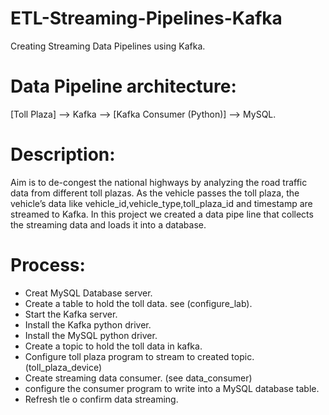 # ETL-Streaming-Pipelines-Kafka
Creating Streaming Data Pipelines using Kafka.

#  Data Pipeline architecture:

[Toll Plaza] --> Kafka --> [Kafka Consumer (Python)] --> MySQL.

# Description:

Aim is to de-congest the national highways by analyzing the road traffic data from different toll plazas. As the vehicle passes the toll plaza, the vehicle’s data like vehicle_id,vehicle_type,toll_plaza_id and timestamp are streamed to Kafka. In this project we created a data pipe line that collects the streaming data and loads it into a database.


# Process:

* Creat MySQL Database server.
* Create a table to hold the toll data. see (configure_lab).
* Start the Kafka server.
* Install the Kafka python driver.
* Install the MySQL python driver.
* Create a topic to hold the toll data in kafka.
* Configure  toll plaza program to stream to created topic. (toll_plaza_device)
* Create streaming data consumer. (see data_consumer)
* configure the consumer program to write into a MySQL database table.
* Refresh tle o confirm data streaming.
